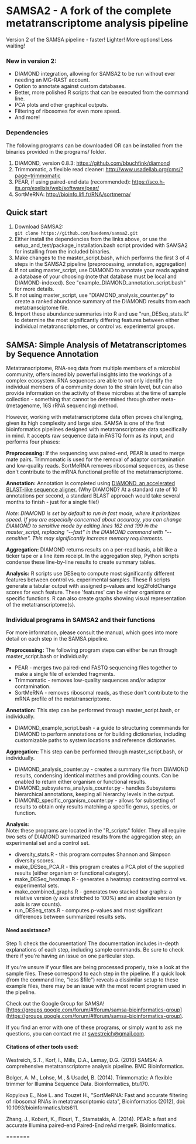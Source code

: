 # SAMSA2 - A fork of the complete metatranscriptome analysis pipeline

Version 2 of the SAMSA pipeline - faster!  Lighter!  More options!  Less waiting!  

### New in version 2:
* DIAMOND integration, allowing for SAMSA2 to be run without ever needing an MG-RAST account.
* Option to annotate against custom databases.
* Better, more polished R scripts that can be executed from the command line.
* PCA plots and other graphical outputs.
* Filtering of ribosomes for even more speed.
* And more!

### Dependencies

The following programs can be downloaded OR can be installed from the binaries provided in the programs/ folder.

1. DIAMOND, version 0.8.3: https://github.com/bbuchfink/diamond
2. Trimmomatic, a flexible read cleaner: http://www.usadellab.org/cms/?page=trimmomatic
3. PEAR, if using paired-end data (recommended): https://sco.h-its.org/exelixis/web/software/pear/
4. SortMeRNA: http://bioinfo.lifl.fr/RNA/sortmerna/

## Quick start

1. Download SAMSA2:   
    `git clone https://github.com/kaedenn/samsa2.git`
2. Either install the dependencies from the links above, or use the setup_and_test/package_installation.bash script provided with SAMSA2 for installing from the included binaries.
3. Make changes to the master_script.bash, which performs the first 3 of 4 steps in the SAMSA2 pipeline (preprocessing, annotation, aggregation)
4. If not using master_script, use DIAMOND to annotate your reads against a database of your choosing (note that database must be local and DIAMOND-indexed).  See "example\_DIAMOND\_annotation\_script.bash" for more details.
5. If not using master_script, use "DIAMOND\_analysis\_counter.py" to create a ranked abundance summary of the DIAMOND results from each metatransciptome file.
6. Import these abundance summaries into R and use "run\_DESeq\_stats.R" to determine the most significantly differing features between either individual metatranscriptomes, or control vs. experimental groups.

## SAMSA: Simple Analysis of Metatranscriptomes by Sequence Annotation
Metatranscriptome, RNA-seq data from multiple members of a microbial community, offers incredibly powerful insights into the workings of a complex ecosystem.  RNA sequences are able to not only identify the individual members of a community down to the strain level, but can also provide information on the activity of these microbes at the time of sample collection - something that cannot be determined through other meta- (metagenome, 16S rRNA sequencing) method.  

However, working with metatranscriptome data often proves challenging, given its high complexity and large size.  SAMSA is one of the first bioinformatics pipelines designed with metatranscriptome data specifically in mind.  It accepts raw sequence data in FASTQ form as its input, and performs four phases:

**Preprocessing:** If the sequencing was paired-end, PEAR is used to merge mate pairs.  Trimmomatic is used for the removal of adaptor contamination and low-quality reads.  SortMeRNA removes ribosomal sequences, as these don't contribute to the mRNA functional profile of the metatranscriptome.

**Annotation:** Annotation is completed using [DIAMOND, an accelerated BLAST-like sequence aligner.](https://github.com/bbuchfink/diamond)  (Why DIAMOND?  At a standard rate of 10 annotations per second, a standard BLAST approach would take several months to finish - just for a single file!)

*Note: DIAMOND is set by default to run in fast mode, where it prioritizes speed.  If you are especially concerned about accuracy, you can change DIAMOND to sensitive mode by editing lines 162 and 199 in the master_script, replacing "--fast" in the DIAMOND command with "--sensitive".  This may significantly increase memory requirements.*

**Aggregation:** DIAMOND returns results on a per-read basis, a bit like a ticker tape or a line item receipt.  In the aggregation step, Python scripts condense these line-by-line results to create summary tables.

**Analysis:** R scripts use DESeq to compute most significantly different features between control vs. experimental samples.  These R scripts generate a tabular output with assigned p-values and log2FoldChange scores for each feature.  These 'features' can be either organisms or specific functions.  R can also create graphs showing visual representation of the metatranscriptome(s).

### Individual programs in SAMSA2 and their functions
For more information, please consult the manual, which goes into more detail on each step in the SAMSA pipeline.

**Preprocessing:** The following program steps can either be run through master_script.bash or individually:

* PEAR - merges two paired-end FASTQ sequencing files together to make a single file of extended fragments.
* Trimmomatic - removes low-quality sequences and/or adaptor contamination.
* SortMeRNA - removes ribosomal reads, as these don't contribute to the mRNA profile of the metatranscriptome.

**Annotation:** This step can be performed through master_script.bash, or individually.

* DIAMOND_example\_script.bash - a guide to structuring commmands for DIAMOND to perform annotations or for building dictionaries, including customizable paths to system locations and reference dictionaries.

**Aggregation:** This step can be performed through master_script.bash, or individually.

* DIAMOND_analysis\_counter.py - creates a summary file from DIAMOND results, condensing identical matches and providing counts.  Can be enabled to return either organism or functional results.
* DIAMOND_subsystems_analysis_counter.py - handles Subsystems hierarchical annotations, keeping all hierarchy levels in the output.
* DIAMOND_specific_organism_counter.py - allows for subsetting of results to obtain only results matching a specific genus, species, or function.

**Analysis:**    
Note: these programs are located in the "R_scripts" folder.  They all require two sets of DIAMOND summarized results from the aggregation step; an experimental set and a control set.

* diversity_stats.R - this program computes Shannon and Simpson diversity scores.
* make_DESeq\_PCA.R - this program creates a PCA plot of the supplied results (either organism or functional category).
* make_DESeq\_heatmap.R - generates a heatmap contrasting control vs. experimental sets.
* make_combined\_graphs.R - generates two stacked bar graphs: a relative version (y axis stretched to 100%) and an absolute version (y axis is raw counts).
* run_DESeq\_stats.R - computes p-values and most significant differences between summarized results sets.

#### Need assistance?    
Step 1: check the documentation!  The documentation includes in-depth explanations of each step, including sample commands.  Be sure to check there if you're having an issue on one particular step.

If you're unsure if your files are being processed properly, take a look at the sample files.  These correspond to each step in the pipeline.  If a quick look (from the command line, "less $file") reveals a dissimilar setup to these example files, there may be an issue with the most recent program used in the pipeline.

Check out the Google Group for SAMSA!  [https://groups.google.com/forum/#!forum/samsa-bioinformatics-group](https://groups.google.com/forum/#!forum/samsa-bioinformatics-group).  

If you find an error with one of these programs, or simply want to ask me questions, you can contact me at [swestreich@gmail.com](mailto:swestreich@gmail.com).  

#### Citations of other tools used:
Westreich, S.T., Korf, I., Mills, D.A., Lemay, D.G.  (2016) SAMSA: A comprehensive metatranscriptome analysis pipeline.  BMC Bioinformatics.

Bolger, A. M., Lohse, M., & Usadel, B. (2014). Trimmomatic: A flexible trimmer for Illumina Sequence Data. Bioinformatics, btu170.

Kopylova E., Noé L. and Touzet H., "SortMeRNA: Fast and accurate filtering of ribosomal RNAs in metatranscriptomic data", Bioinformatics (2012), doi: 10.1093/bioinformatics/bts611.

Zhang, J., Kobert, K., Flouri, T., Stamatakis, A.  (2014). PEAR: a fast and accurate Illumina paired-end Paired-End reAd mergeR. Bioinformatics.

=======
